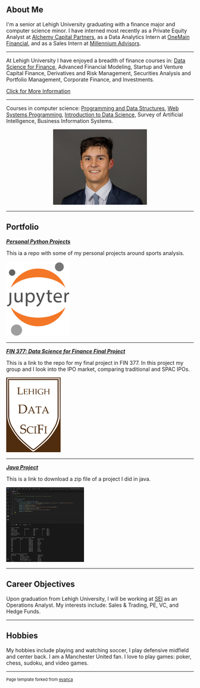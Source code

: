 ## About Me

I'm a senior at Lehigh University graduating with a finance major and computer science minor. I have interned most recently as a Private Equity Analyst at [Alchemy Capital Partners](https://www.alchemycappartners.com/), as a Data Analytics Intern at [OneMain Financial](https://www.onemainfinancial.com/), and as a Sales Intern at [Millennium Advisors](https://millenniumadvisors.com/). 

---

At Lehigh University I have enjoyed a breadth of finance courses in: [Data Science for Finance](https://ledatascifi.github.io/ledatascifi-2024/content/frontpage.html), Advanced Financial Modeling, Startup and Venture Capital Finance, Derivatives and Risk Management, Securities Analysis and Portfolio Management, Corporate Finance, and Investments. 

[Click for More Information](https://catalog.lehigh.edu/coursesprogramsandcurricula/businessandeconomics/finance/#courseinventory)

---

Courses in computer science: [Programming and Data Structures](https://engineering.lehigh.edu/cse/academics/course-index/cse-17-programming-and-data-structures-3), [Web Systems Programming](https://engineering.lehigh.edu/cse/academics/course-index/cse-264-web-systems-programming-3), [Introduction to Data Science](https://engineering.lehigh.edu/cse/academics/course-index/cse-160-introduction-data-science-3), Survey of Artificial Intelligence, Business Information Systems.

<!-- Upload your own photo and change the path -->

<p style="text-align:center;">
  <img class="img-circle" src="/images/Headshot.jpg" width="50%">
</p>

---

## Portfolio

_**[Personal Python Projects](https://github.com/ZiggyFloydLee/SportsAnalysisExploration)**_

This ia a repo with some of my personal projects around sports analysis.

<img src="images/Jupyter_logo.png" height="200"/>

---

_**[FIN 377: Data Science for Finance Final Project](https://github.com/ZiggyFloydLee/FIN377-FinalProject-Team12)**_

This is a link to the repo for my final project in FIN 377. In this project my group and I look into the IPO market, comparing traditional and SPAC IPOs.

<img src="images/FIN377Logo.png" height= "200"/>

---

_**[Java Project](/portfolio/Java.zip)**_

This is a link to download a zip file of a project I did in java.

<img src="images/JavaProjectScreenshot.png" height= "200"/>

---

## Career Objectives

Upon graduation from Lehigh University, I will be working at [SEI](https://www.seic.com/) as an Operations Analyst. My interests include: Sales & Trading, PE, VC, and Hedge Funds.

---

## Hobbies

My hobbies include playing and watching soccer, I play defensive midfield and center back. I am a Manchester United fan. I love to play games: poker, chess, sudoku, and video games.

---
<p style="font-size:11px">Page template forked from <a href="https://github.com/evanca/quick-portfolio">evanca</a></p>
<!-- Remove above link if you don't want to attibute -->
